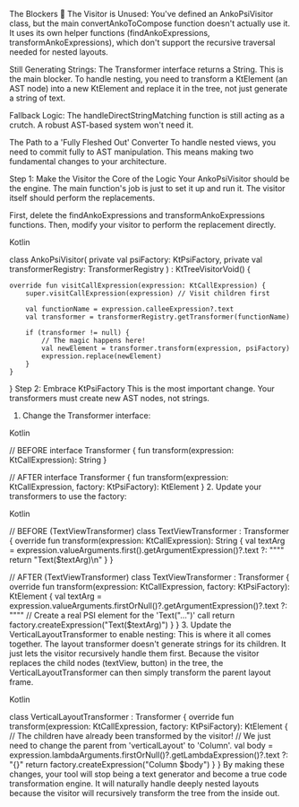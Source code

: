 The Blockers 🚧
The Visitor is Unused: You've defined an AnkoPsiVisitor class, but the main convertAnkoToCompose function doesn't actually use it. It uses its own helper functions (findAnkoExpressions, transformAnkoExpressions), which don't support the recursive traversal needed for nested layouts.

Still Generating Strings: The Transformer interface returns a String. This is the main blocker. To handle nesting, you need to transform a KtElement (an AST node) into a new KtElement and replace it in the tree, not just generate a string of text.

Fallback Logic: The handleDirectStringMatching function is still acting as a crutch. A robust AST-based system won't need it.

The Path to a 'Fully Fleshed Out' Converter
To handle nested views, you need to commit fully to AST manipulation. This means making two fundamental changes to your architecture.

Step 1: Make the Visitor the Core of the Logic
Your AnkoPsiVisitor should be the engine. The main function's job is just to set it up and run it. The visitor itself should perform the replacements.

First, delete the findAnkoExpressions and transformAnkoExpressions functions. Then, modify your visitor to perform the replacement directly.

Kotlin

class AnkoPsiVisitor(
private val psiFactory: KtPsiFactory,
private val transformerRegistry: TransformerRegistry
) : KtTreeVisitorVoid() {

    override fun visitCallExpression(expression: KtCallExpression) {
        super.visitCallExpression(expression) // Visit children first

        val functionName = expression.calleeExpression?.text
        val transformer = transformerRegistry.getTransformer(functionName)

        if (transformer != null) {
            // The magic happens here!
            val newElement = transformer.transform(expression, psiFactory)
            expression.replace(newElement)
        }
    }
}
Step 2: Embrace KtPsiFactory
This is the most important change. Your transformers must create new AST nodes, not strings.

1. Change the Transformer interface:

Kotlin

// BEFORE
interface Transformer {
fun transform(expression: KtCallExpression): String
}

// AFTER
interface Transformer {
fun transform(expression: KtCallExpression, factory: KtPsiFactory): KtElement
}
2. Update your transformers to use the factory:

Kotlin

// BEFORE (TextViewTransformer)
class TextViewTransformer : Transformer {
override fun transform(expression: KtCallExpression): String {
val textArg = expression.valueArguments.first().getArgumentExpression()?.text ?: "\"\""
return "Text($textArg)\n"
}
}


// AFTER (TextViewTransformer)
class TextViewTransformer : Transformer {
override fun transform(expression: KtCallExpression, factory: KtPsiFactory): KtElement {
val textArg = expression.valueArguments.firstOrNull()?.getArgumentExpression()?.text ?: "\"\""
// Create a real PSI element for the 'Text("...")' call
return factory.createExpression("Text($textArg)")
}
}
3. Update the VerticalLayoutTransformer to enable nesting:
   This is where it all comes together. The layout transformer doesn't generate strings for its children. It just lets the visitor recursively handle them first. Because the visitor replaces the child nodes (textView, button) in the tree, the VerticalLayoutTransformer can then simply transform the parent layout frame.

Kotlin

class VerticalLayoutTransformer : Transformer {
override fun transform(expression: KtCallExpression, factory: KtPsiFactory): KtElement {
// The children have already been transformed by the visitor!
// We just need to change the parent from 'verticalLayout' to 'Column'.
val body = expression.lambdaArguments.firstOrNull()?.getLambdaExpression()?.text ?: "{}"
return factory.createExpression("Column $body")
}
}
By making these changes, your tool will stop being a text generator and become a true code transformation engine. It will naturally handle deeply nested layouts because the visitor will recursively transform the tree from the inside out.